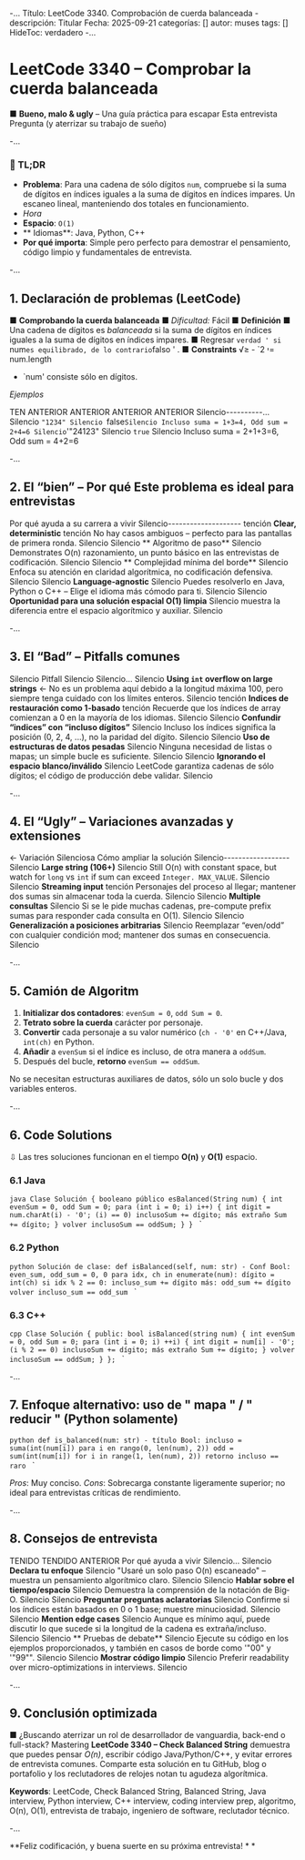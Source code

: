 -...
Título: LeetCode 3340. Comprobación de cuerda balanceada -
descripción: Titular
Fecha: 2025-09-21
categorías: []
autor: muses
tags: []
HideToc: verdadero
-...
# LeetCode 3340 – Comprobar la cuerda balanceada
■ **Bueno, malo & ugly** – Una guía práctica para escapar Esta entrevista Pregunta (y aterrizar su trabajo de sueño)

-...

### 📌 TL;DR

- **Problema**: Para una cadena de sólo dígitos `num`, compruebe si la suma de dígitos en índices iguales a la suma de dígitos en índices impares.
Un escaneo lineal, manteniendo dos totales en funcionamiento.
- *Hora*
- **Espacio**: `O(1)`
- ** Idiomas**: Java, Python, C++
- **Por qué importa**: Simple pero perfecto para demostrar el pensamiento, código limpio y fundamentales de entrevista.

-...

## 1. Declaración de problemas (LeetCode)

■ **Comprobando la cuerda balanceada**
■ *Dificultad:* Fácil
■ **Definición**
■ Una cadena de dígitos es *balanceada* si la suma de dígitos en índices iguales a la suma de dígitos en índices impares.
■ Regresar `verdad ' si `num` es equilibrado, de lo contrario `falso ' .
■ **Constraints**
√≥ - `2 י= num.length
- `num' consiste sólo en dígitos.

*Ejemplos*

TEN ANTERIOR ANTERIOR ANTERIOR ANTERIOR
Silencio----------...
Silencio `"1234" Silencio `false` Silencio Incluso suma = 1+3=4, Odd sum = 2+4=6
Silencio `'"24123" Silencio `true` Silencio Incluso suma = 2+1+3=6, Odd sum = 4+2=6

-...

## 2. El “bien” – Por qué Este problema es ideal para entrevistas

Por qué ayuda a su carrera a vivir
Silencio--------------------
tención **Clear, deterministic** tención No hay casos ambiguos – perfecto para las pantallas de primera ronda. Silencio
Silencio ** Algoritmo de paso** Silencio Demonstrates O(n) razonamiento, un punto básico en las entrevistas de codificación. Silencio
Silencio ** Complejidad mínima del borde** Silencio Enfoca su atención en claridad algorítmica, no codificación defensiva. Silencio
Silencio **Language‐agnostic** Silencio Puedes resolverlo en Java, Python o C++ – Elige el idioma más cómodo para ti. Silencio
Silencio **Oportunidad para una solución espacial O(1) limpia** Silencio muestra la diferencia entre el espacio algorítmico y auxiliar. Silencio

-...

## 3. El “Bad” – Pitfalls comunes

Silencio Pitfall Silencio
Silencio...
Silencio **Using `int` overflow on large strings** ← No es un problema aquí debido a la longitud máxima 100, pero siempre tenga cuidado con los límites enteros. Silencio
tención **Indices de restauración como 1-basado** tención Recuerde que los índices de array comienzan a 0 en la mayoría de los idiomas. Silencio
Silencio **Confundir “indices” con “incluso dígitos”** Silencio Incluso los índices significa la posición (0, 2, 4, ...), no la paridad del dígito. Silencio
Silencio **Uso de estructuras de datos pesadas** Silencio Ninguna necesidad de listas o mapas; un simple bucle es suficiente. Silencio
Silencio **Ignorando el espacio blanco/inválido** Silencio LeetCode garantiza cadenas de sólo dígitos; el código de producción debe validar. Silencio

-...

## 4. El “Ugly” – Variaciones avanzadas y extensiones

← Variación Silenciosa Cómo ampliar la solución
Silencio------------------
Silencio **Large string (106+)** Silencio Still O(n) with constant space, but watch for `long` vs `int` if sum can exceed `Integer. MAX_VALUE`. Silencio
Silencio **Streaming input** tención Personajes del proceso al llegar; mantener dos sumas sin almacenar toda la cuerda. Silencio
Silencio **Multiple consultas** Silencio Si se le pide muchas cadenas, pre-compute prefix sumas para responder cada consulta en O(1). Silencio
Silencio **Generalización a posiciones arbitrarias** Silencio Reemplazar “even/odd” con cualquier condición mod; mantener dos sumas en consecuencia. Silencio

-...

## 5. Camión de Algoritm

1. **Initializar dos contadores**: `evenSum = 0`, `odd Sum = 0`.
2. **Tetrato sobre la cuerda** carácter por personaje.
3. **Convertir** cada personaje a su valor numérico (`ch - '0'` en C++/Java, `int(ch)` en Python.
4. **Añadir** a `evenSum` si el índice es incluso, de otra manera a `oddSum`.
5. Después del bucle, **retorno** `evenSum == oddSum`.

No se necesitan estructuras auxiliares de datos, sólo un solo bucle y dos variables enteros.

-...

## 6. Code Solutions

⇩ Las tres soluciones funcionan en el tiempo **O(n)** y **O(1)** espacio.

### 6.1 Java

``java
Clase Solución {
booleano público esBalanced(String num) {
int evenSum = 0, odd Sum = 0;
para (int i = 0; i) i++) {
int digit = num.charAt(i) - '0';
(i) == 0) inclusoSum += dígito;
más extraño Sum += dígito;
}
volver inclusoSum == oddSum;
}
}
`` `

### 6.2 Python

``python
Solución de clase:
def isBalanced(self, num: str) - Conf Bool:
even_sum, odd_sum = 0, 0
para idx, ch in enumerate(num):
dígito = int(ch)
si idx % 2 == 0:
incluso_sum += dígito
más:
odd_sum += dígito
volver incluso_sum == odd_sum
`` `

### 6.3 C++

``cpp
Clase Solución {
public:
bool isBalanced(string num) {
int evenSum = 0, odd Sum = 0;
para (int i = 0; i) ++i) {
int digit = num[i] - '0';
(i % 2 == 0) inclusoSum += dígito;
más extraño Sum += dígito;
}
volver inclusoSum == oddSum;
}
};
`` `

-...

## 7. Enfoque alternativo: uso de " mapa " / " reducir " (Python solamente)

``python
def is_balanced(num: str) - título Bool:
incluso = suma(int(num[i]) para i en rango(0, len(num), 2))
odd = sum(int(num[i]) for i in range(1, len(num), 2))
retorno incluso == raro
`` `

*Pros*: Muy conciso.
*Cons*: Sobrecarga constante ligeramente superior; no ideal para entrevistas críticas de rendimiento.

-...

## 8. Consejos de entrevista

TENIDO TENDIDO ANTERIOR Por qué ayuda a vivir
Silencio...
Silencio **Declara tu enfoque** Silencio "Usaré un solo paso O(n) escaneado" – muestra un pensamiento algorítmico claro. Silencio
Silencio **Hablar sobre el tiempo/espacio** Silencio Demuestra la comprensión de la notación de Big‐O. Silencio
Silencio **Preguntar preguntas aclaratorias** Silencio Confirme si los índices están basados en 0 o 1 base; muestre minuciosidad. Silencio
Silencio **Mention edge cases** Silencio Aunque es mínimo aquí, puede discutir lo que sucede si la longitud de la cadena es extraña/incluso. Silencio
Silencio ** Pruebas de debate** Silencio Ejecute su código en los ejemplos proporcionados, y también en casos de borde como '"00" y '"99"". Silencio
Silencio **Mostrar código limpio** Silencio Preferir readability over micro-optimizations in interviews. Silencio

-...

## 9. Conclusión optimizada

■ ¿Buscando aterrizar un rol de desarrollador de vanguardia, back-end o full-stack? Mastering **LeetCode 3340 – Check Balanced String** demuestra que puedes pensar *O(n)*, escribir código Java/Python/C++, y evitar errores de entrevista comunes. Comparte esta solución en tu GitHub, blog o portafolio y los reclutadores de relojes notan tu agudeza algorítmica.

**Keywords**: LeetCode, Check Balanced String, Balanced String, Java interview, Python interview, C++ interview, coding interview prep, algoritmo, O(n), O(1), entrevista de trabajo, ingeniero de software, reclutador técnico.

-...

**Feliz codificación, y buena suerte en su próxima entrevista! * *